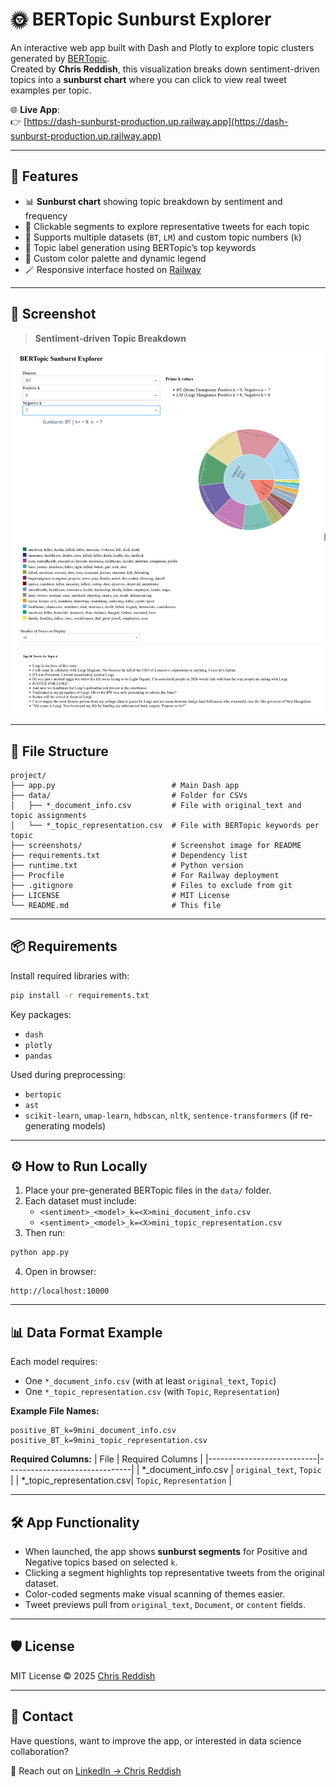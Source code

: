 # 🌞 BERTopic Sunburst Explorer

An interactive web app built with Dash and Plotly to explore topic clusters generated by [BERTopic](https://maartengr.github.io/BERTopic/).  
Created by **Chris Reddish**, this visualization breaks down sentiment-driven topics into a **sunburst chart** where you can click to view real tweet examples per topic.

🌐 **Live App**:  
👉 [https://dash-sunburst-production.up.railway.app](https://dash-sunburst-production.up.railway.app)

---

## 🚀 Features

- 📊 **Sunburst chart** showing topic breakdown by sentiment and frequency  
- 🧠 Clickable segments to explore representative tweets for each topic  
- 🎯 Supports multiple datasets (`BT`, `LM`) and custom topic numbers (`k`)  
- 🧱 Topic label generation using BERTopic’s top keywords  
- 🎨 Custom color palette and dynamic legend  
- 🪄 Responsive interface hosted on [Railway](https://railway.app)

---

## 📸 Screenshot

> **Sentiment-driven Topic Breakdown**

![Sunburst Preview](screenshots/sunburst.png)

---

## 📁 File Structure

```
project/
├── app.py                          # Main Dash app
├── data/                           # Folder for CSVs
│   ├── *_document_info.csv         # File with original_text and topic assignments
│   └── *_topic_representation.csv  # File with BERTopic keywords per topic
├── screenshots/                    # Screenshot image for README
├── requirements.txt                # Dependency list
├── runtime.txt                     # Python version
├── Procfile                        # For Railway deployment
├── .gitignore                      # Files to exclude from git
├── LICENSE                         # MIT License
└── README.md                       # This file
```

---

## 📦 Requirements

Install required libraries with:

```bash
pip install -r requirements.txt
```

Key packages:
- `dash`
- `plotly`
- `pandas`

Used during preprocessing:
- `bertopic`
- `ast`
- `scikit-learn`, `umap-learn`, `hdbscan`, `nltk`, `sentence-transformers` (if re-generating models)

---

## ⚙️ How to Run Locally

1. Place your pre-generated BERTopic files in the `data/` folder.
2. Each dataset must include:
   - `<sentiment>_<model>_k=<X>mini_document_info.csv`
   - `<sentiment>_<model>_k=<X>mini_topic_representation.csv`
3. Then run:

```bash
python app.py
```

4. Open in browser:
```
http://localhost:10000
```

---

## 📊 Data Format Example

Each model requires:
- One `*_document_info.csv` (with at least `original_text`, `Topic`)
- One `*_topic_representation.csv` (with `Topic`, `Representation`)

**Example File Names:**
```
positive_BT_k=9mini_document_info.csv
positive_BT_k=9mini_topic_representation.csv
```

**Required Columns:**
| File                      | Required Columns              |
|---------------------------|-------------------------------|
| *_document_info.csv       | `original_text`, `Topic`      |
| *_topic_representation.csv| `Topic`, `Representation`     |

---

## 🛠️ App Functionality

- When launched, the app shows **sunburst segments** for Positive and Negative topics based on selected `k`.
- Clicking a segment highlights top representative tweets from the original dataset.
- Color-coded segments make visual scanning of themes easier.
- Tweet previews pull from `original_text`, `Document`, or `content` fields.

---

## 🛡️ License

MIT License © 2025 [Chris Reddish](https://www.linkedin.com/in/christopher-reddish-192a402a5)

---

## 💬 Contact

Have questions, want to improve the app, or interested in data science collaboration?

📩 Reach out on [LinkedIn → Chris Reddish](https://www.linkedin.com/in/christopher-reddish-192a402a5)

